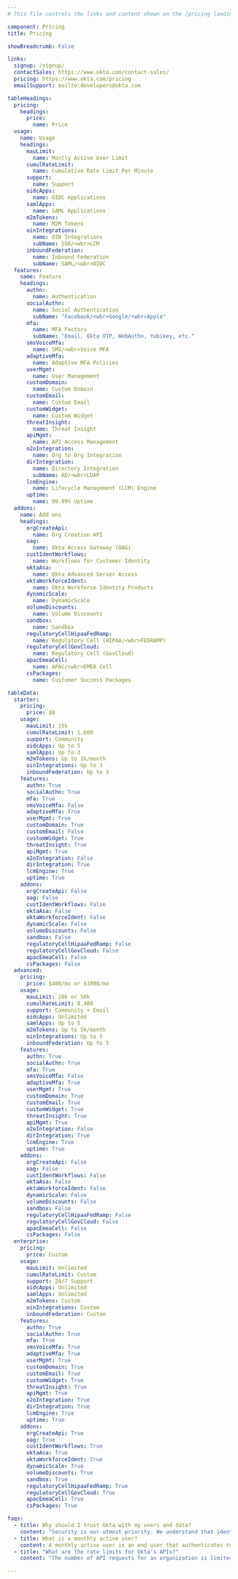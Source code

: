 ```yaml
---
# This file controls the links and content shown on the /pricing landing page.

component: Pricing
title: Pricing

showBreadcrumb: False

links:
  signup: /signup/
  contactSales: https://www.okta.com/contact-sales/
  pricing: https://www.okta.com/pricing
  emailSupport: mailto:developers@okta.com

tableHeadings:
  pricing:
    headings:
      price:
        name: Price
  usage:
    name: Usage
    headings:
      mauLimit:
        name: Montly Active User Limit
      cumulRateLimit:
        name: Cumulative Rate Limit Per Minute
      support:
        name: Support
      oidcApps:
        name: OIDC Applications
      samlApps:
        name: SAML Applications
      m2mTokens:
        name: M2M Tokens
      oinIntegrations:
        name: OIN Integrations
        subName: SSO/<wbr>LCM
      inboundFederation:
        name: Inbound Federation
        subName: SAML/<wbr>OIDC
  features:
    name: Feature
    headings:
      authn:
        name: Authentication
      socialAuthn:
        name: Social Authentication
        subName: "Facebook/<wbr>Google/<wbr>Apple"
      mfa:
        name: MFA Factors
        subName: "Email, Okta OTP, WebAuthn, Yubikey, etc."
      smsVoiceMfa:
        name: SMS/<wbr>Voice MFA
      adaptiveMfa:
        name: Adaptive MFA Policies
      userMgmt:
        name: User Management
      customDomain:
        name: Custom Domain
      customEmail:
        name: Custom Email
      customWidget:
        name: Custom Widget
      threatInsight:
        name: Threat Insight
      apiMgmt:
        name: API Access Management
      o2oIntegration:
        name: Org to Org Integration
      dirIntegration:
        name: Directory Integration
        subName: AD/<wbr>LDAP
      lcmEngine:
        name: Lifecycle Management (LCM) Engine
      uptime:
        name: 99.99% Uptime
  addons:
    name: Add ons
    headings:
      orgCreateApi:
        name: Org Creation API
      oag:
        name: Okta Access Gateway (OAG)
      custIdentWorkflows:
        name: Workflows for Customer Identity
      oktaAsa:
        name: Okta Advanced Server Access
      oktaWorkforceIdent:
        name: Okta Workforce Identity Products
      dynamicScale:
        name: DynamicScale
      volumeDiscounts:
        name: Volume Discounts
      sandbox:
        name: Sandbox
      regulatoryCellHipaaFedRamp:
        name: Regulatory Cell (HIPAA/<wbr>FEDRAMP)
      regulatoryCellGovCloud:
        name: Regulatory Cell (GovCloud)
      apacEmeaCell:
        name: APAC/<wbr>EMEA Cell
      csPackages:
        name: Customer Success Packages

tableData:
  starter:
    pricing:
      price: $0
    usage:
      mauLimit: 15k
      cumulRateLimit: 1,600
      support: Community
      oidcApps: Up to 5
      samlApps: Up to 3
      m2mTokens: Up to 1k/month
      oinIntegrations: Up to 3
      inboundFederation: Up to 3
    features:
      authn: True
      socialAuthn: True
      mfa: True
      smsVoiceMfa: False
      adaptiveMfa: True
      userMgmt: True
      customDomain: True
      customEmail: False
      customWidget: True
      threatInsight: True
      apiMgmt: True
      o2oIntegration: False
      dirIntegration: True
      lcmEngine: True
      uptime: True
    addons:
      orgCreateApi: False
      oag: False
      custIdentWorkflows: False
      oktaAsa: False
      oktaWorkforceIdent: False
      dynamicScale: False
      volumeDiscounts: False
      sandbox: False
      regulatoryCellHipaaFedRamp: False
      regulatoryCellGovCloud: False
      apacEmeaCell: False
      csPackages: False
  advanced:
    pricing:
      price: $400/mo or $1000/mo
    usage:
      mauLimit: 20k or 50k
      cumulRateLimit: 8,400
      support: Community + Email
      oidcApps: Unlimited
      samlApps: Up to 5
      m2mTokens: Up to 5k/month
      oinIntegrations: Up to 5
      inboundFederation: Up to 5
    features:
      authn: True
      socialAuthn: True
      mfa: True
      smsVoiceMfa: False
      adaptiveMfa: True
      userMgmt: True
      customDomain: True
      customEmail: True
      customWidget: True
      threatInsight: True
      apiMgmt: True
      o2oIntegration: False
      dirIntegration: True
      lcmEngine: True
      uptime: True
    addons:
      orgCreateApi: False
      oag: False
      custIdentWorkflows: False
      oktaAsa: False
      oktaWorkforceIdent: False
      dynamicScale: False
      volumeDiscounts: False
      sandbox: False
      regulatoryCellHipaaFedRamp: False
      regulatoryCellGovCloud: False
      apacEmeaCell: False
      csPackages: False
  enterprise:
    pricing:
      price: Custom
    usage:
      mauLimit: Unlimited
      cumulRateLimit: Custom
      support: 24/7 Support
      oidcApps: Unlimited
      samlApps: Unlimited
      m2mTokens: Custom
      oinIntegrations: Custom
      inboundFederation: Custom
    features:
      authn: True
      socialAuthn: True
      mfa: True
      smsVoiceMfa: True
      adaptiveMfa: True
      userMgmt: True
      customDomain: True
      customEmail: True
      customWidget: True
      threatInsight: True
      apiMgmt: True
      o2oIntegration: True
      dirIntegration: True
      lcmEngine: True
      uptime: True
    addons:
      orgCreateApi: True
      oag: True
      custIdentWorkflows: True
      oktaAsa: True
      oktaWorkforceIdent: True
      dynamicScale: True
      volumeDiscounts: True
      sandbox: True
      regulatoryCellHipaaFedRamp: True
      regulatoryCellGovCloud: True
      apacEmeaCell: True
      csPackages: True

faqs:
  - title: Why should I trust Okta with my users and data?
    content: "Security is our utmost priority. We understand that identity is mission critical. Thousands of our customers depend on Okta to manage and protect access to applications and data. That trust requires our service to be highly available and secure. You can read more about what Okta does to meet your application's security and availability requirements here: <strong><a href='https://www.okta.com/security/'>https://www.okta.com/security/</a></strong>"
  - title: What is a monthly active user?
    content: A monthly active user is an end-user that authenticates to an application in a given month. A user that authenticates multiple times to one or more applications within a given month is counted once.
  - title: "What are the rate limits for Okta's APIs?"
    content: "The number of API requests for an organization is limited for all APIs in order to protect the service for all users. <a href='/docs/reference/rate-limits/'>Get more details</a>."

---
```

